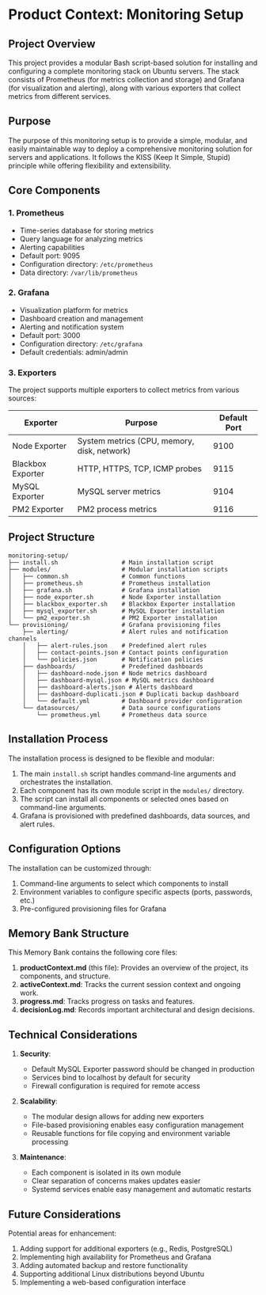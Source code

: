 # Product Context: Monitoring Setup

## Project Overview

This project provides a modular Bash script-based solution for installing and configuring a complete monitoring stack on Ubuntu servers. The stack consists of Prometheus (for metrics collection and storage) and Grafana (for visualization and alerting), along with various exporters that collect metrics from different services.

## Purpose

The purpose of this monitoring setup is to provide a simple, modular, and easily maintainable way to deploy a comprehensive monitoring solution for servers and applications. It follows the KISS (Keep It Simple, Stupid) principle while offering flexibility and extensibility.

## Core Components

### 1. Prometheus
- Time-series database for storing metrics
- Query language for analyzing metrics
- Alerting capabilities
- Default port: 9095
- Configuration directory: `/etc/prometheus`
- Data directory: `/var/lib/prometheus`

### 2. Grafana
- Visualization platform for metrics
- Dashboard creation and management
- Alerting and notification system
- Default port: 3000
- Configuration directory: `/etc/grafana`
- Default credentials: admin/admin

### 3. Exporters
The project supports multiple exporters to collect metrics from various sources:

| Exporter | Purpose | Default Port |
|----------|---------|--------------|
| Node Exporter | System metrics (CPU, memory, disk, network) | 9100 |
| Blackbox Exporter | HTTP, HTTPS, TCP, ICMP probes | 9115 |
| MySQL Exporter | MySQL server metrics | 9104 |
| PM2 Exporter | PM2 process metrics | 9116 |

## Project Structure

```
monitoring-setup/
├── install.sh                  # Main installation script
├── modules/                    # Modular installation scripts
│   ├── common.sh               # Common functions
│   ├── prometheus.sh           # Prometheus installation
│   ├── grafana.sh              # Grafana installation
│   ├── node_exporter.sh        # Node Exporter installation
│   ├── blackbox_exporter.sh    # Blackbox Exporter installation
│   ├── mysql_exporter.sh       # MySQL Exporter installation
│   └── pm2_exporter.sh         # PM2 Exporter installation
└── provisioning/               # Grafana provisioning files
    ├── alerting/               # Alert rules and notification channels
    │   ├── alert-rules.json    # Predefined alert rules
    │   ├── contact-points.json # Contact points configuration
    │   └── policies.json       # Notification policies
    ├── dashboards/             # Predefined dashboards
    │   ├── dashboard-node.json # Node metrics dashboard
    │   ├── dashboard-mysql.json # MySQL metrics dashboard
    │   ├── dashboard-alerts.json # Alerts dashboard
    │   ├── dashboard-duplicati.json # Duplicati backup dashboard
    │   └── default.yml         # Dashboard provider configuration
    └── datasources/            # Data source configurations
        └── prometheus.yml      # Prometheus data source
```

## Installation Process

The installation process is designed to be flexible and modular:

1. The main `install.sh` script handles command-line arguments and orchestrates the installation.
2. Each component has its own module script in the `modules/` directory.
3. The script can install all components or selected ones based on command-line arguments.
4. Grafana is provisioned with predefined dashboards, data sources, and alert rules.

## Configuration Options

The installation can be customized through:

1. Command-line arguments to select which components to install
2. Environment variables to configure specific aspects (ports, passwords, etc.)
3. Pre-configured provisioning files for Grafana

## Memory Bank Structure

This Memory Bank contains the following core files:

1. **productContext.md** (this file): Provides an overview of the project, its components, and structure.
2. **activeContext.md**: Tracks the current session context and ongoing work.
3. **progress.md**: Tracks progress on tasks and features.
4. **decisionLog.md**: Records important architectural and design decisions.

## Technical Considerations

1. **Security**:
   - Default MySQL Exporter password should be changed in production
   - Services bind to localhost by default for security
   - Firewall configuration is required for remote access

2. **Scalability**:
   - The modular design allows for adding new exporters
   - File-based provisioning enables easy configuration management
   - Reusable functions for file copying and environment variable processing

3. **Maintenance**:
   - Each component is isolated in its own module
   - Clear separation of concerns makes updates easier
   - Systemd services enable easy management and automatic restarts

## Future Considerations

Potential areas for enhancement:

1. Adding support for additional exporters (e.g., Redis, PostgreSQL)
2. Implementing high availability for Prometheus and Grafana
3. Adding automated backup and restore functionality
4. Supporting additional Linux distributions beyond Ubuntu
5. Implementing a web-based configuration interface